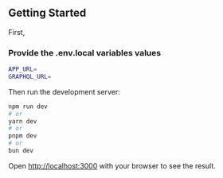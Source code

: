 ## Getting Started

First, 
### Provide the .env.local variables values
```bash
APP_URL=
GRAPHQL_URL=
```

Then run the development server:

```bash
npm run dev
# or
yarn dev
# or
pnpm dev
# or
bun dev
```

Open [http://localhost:3000](http://localhost:3000) with your browser to see the result.
